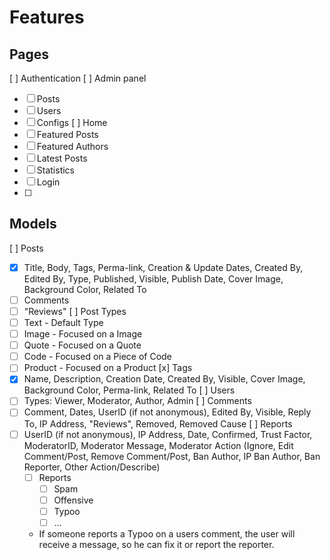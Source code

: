 # Features

## Pages
[ ] Authentication
[ ] Admin panel
  - [ ] Posts
  - [ ] Users
  - [ ] Configs
[ ] Home
  - [ ] Featured Posts
  - [ ] Featured Authors
  - [ ] Latest Posts
  - [ ] Statistics
  - [ ] Login
  - [ ]

## Models
[ ] Posts
  - [x] Title, Body, Tags, Perma-link, Creation & Update Dates, Created By,
      Edited By, Type, Published, Visible, Publish Date, Cover Image,
      Background Color, Related To
  - [ ] Comments
  - [ ] "Reviews"
[ ] Post Types
  - [ ] Text - Default Type
  - [ ] Image - Focused on a Image
  - [ ] Quote - Focused on a Quote
  - [ ] Code - Focused on a Piece of Code
  - [ ] Product - Focused on a Product
[x] Tags
  - [x] Name, Description, Creation Date, Created By, Visible, Cover Image,
        Background Color, Perma-link, Related To
[ ] Users
  - [ ] Types: Viewer, Moderator, Author, Admin
[ ] Comments
  - [ ] Comment, Dates, UserID (if not anonymous), Edited By, Visible,
        Reply To, IP Address, "Reviews", Removed, Removed Cause
[ ] Reports
- [ ] UserID (if not anonymous), IP Address, Date, Confirmed, Trust Factor,
      ModeratorID, Moderator Message, Moderator Action (Ignore, Edit
      Comment/Post, Remove Comment/Post, Ban Author, IP Ban Author, Ban
      Reporter, Other Action/Describe)
  - [ ] Reports
    - [ ] Spam
    - [ ] Offensive
    - [ ] Typoo
    - [ ] ...
  - If someone reports a Typoo on a users comment, the user will receive a
    message, so he can fix it or report the reporter.

